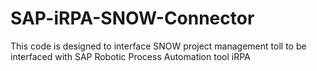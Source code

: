# SAP-iRPA-SNOW-Connector
This code is designed to interface SNOW project management toll to be interfaced with SAP Robotic Process Automation tool iRPA
